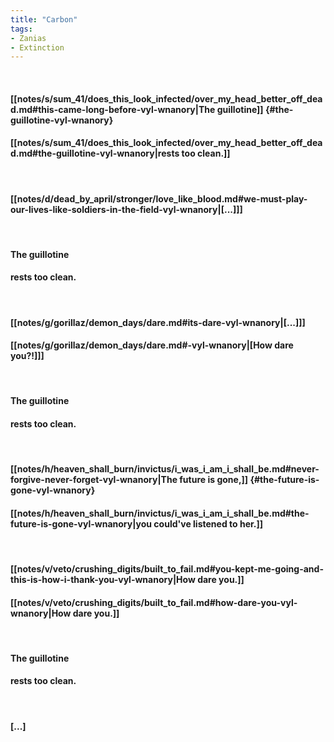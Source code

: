 ```yaml
---
title: "Carbon"
tags:
- Zanias
- Extinction
---
```

&nbsp;
#### [[notes/s/sum_41/does_this_look_infected/over_my_head_better_off_dead.md#this-came-long-before-vyl-wnanory|The guillotine]] {#the-guillotine-vyl-wnanory}
#### [[notes/s/sum_41/does_this_look_infected/over_my_head_better_off_dead.md#the-guillotine-vyl-wnanory|rests too clean.]]
&nbsp;
#### [[notes/d/dead_by_april/stronger/love_like_blood.md#we-must-play-our-lives-like-soldiers-in-the-field-vyl-wnanory|[...]]]
&nbsp;
#### The guillotine
#### rests too clean.
&nbsp;
#### [[notes/g/gorillaz/demon_days/dare.md#its-dare-vyl-wnanory|[...]]]
#### [[notes/g/gorillaz/demon_days/dare.md#-vyl-wnanory|[How dare you?!]]]
&nbsp;
#### The guillotine
#### rests too clean.
&nbsp;
#### [[notes/h/heaven_shall_burn/invictus/i_was_i_am_i_shall_be.md#never-forgive-never-forget-vyl-wnanory|The future is gone,]] {#the-future-is-gone-vyl-wnanory}
#### [[notes/h/heaven_shall_burn/invictus/i_was_i_am_i_shall_be.md#the-future-is-gone-vyl-wnanory|you could've listened to her.]]
&nbsp;
#### [[notes/v/veto/crushing_digits/built_to_fail.md#you-kept-me-going-and-this-is-how-i-thank-you-vyl-wnanory|How dare you.]]
#### [[notes/v/veto/crushing_digits/built_to_fail.md#how-dare-you-vyl-wnanory|How dare you.]]
&nbsp;
#### The guillotine
#### rests too clean.
&nbsp;
#### [...]
